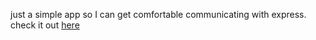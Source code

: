 just a simple app so I can get comfortable communicating with express. check it out [here](https://placement.lindeneg.org)